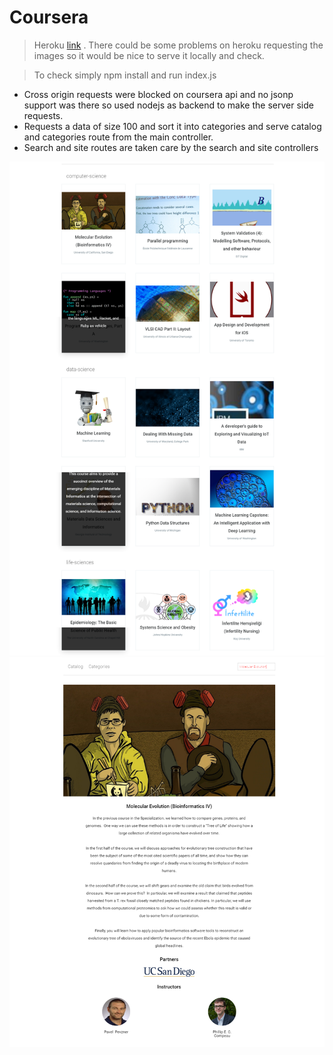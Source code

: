 # Coursera
> Heroku [link](https://whispering-reef-71036.herokuapp.com/#/) .
>There could be some problems on heroku requesting the images so it would be nice to serve it locally and check.


>To check simply npm install and run index.js


 - Cross origin requests were blocked on coursera api and no jsonp support was there so used nodejs as backend to make the server side requests.
  - Requests a data of size 100 and sort it into categories and serve catalog and categories route from the main controller.  
  - Search and site routes are taken care by the search and site controllers
  
  ![](screenshots/2.png?raw=true)
  ![](screenshots/3.png?raw=true)
  

	